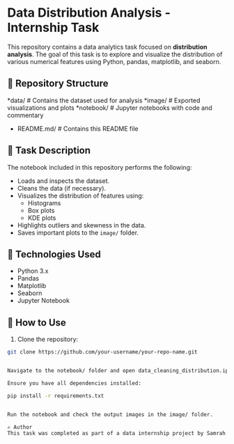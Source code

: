 # Data Distribution Analysis - Internship Task
This repository contains a data analytics task focused on **distribution analysis**. The goal of this task is to explore and visualize the distribution of various numerical features using Python, pandas, matplotlib, and seaborn.

## 📁 Repository Structure

*data/ # Contains the dataset used for analysis
*image/ # Exported visualizations and plots
*notebook/ # Jupyter notebooks with code and commentary
* README.md/ # Contains this README file


## 📘 Task Description

The notebook included in this repository performs the following:

- Loads and inspects the dataset.
- Cleans the data (if necessary).
- Visualizes the distribution of features using:
  - Histograms
  - Box plots
  - KDE plots
- Highlights outliers and skewness in the data.
- Saves important plots to the `image/` folder.

## 🔧 Technologies Used

- Python 3.x
- Pandas
- Matplotlib
- Seaborn
- Jupyter Notebook

## 📂 How to Use

1. Clone the repository:
```bash
git clone https://github.com/your-username/your-repo-name.git


Navigate to the notebook/ folder and open data_cleaning_distribution.ipynb.

Ensure you have all dependencies installed:

pip install -r requirements.txt


Run the notebook and check the output images in the image/ folder.

✍️ Author
This task was completed as part of a data internship project by Samrah Farukh
